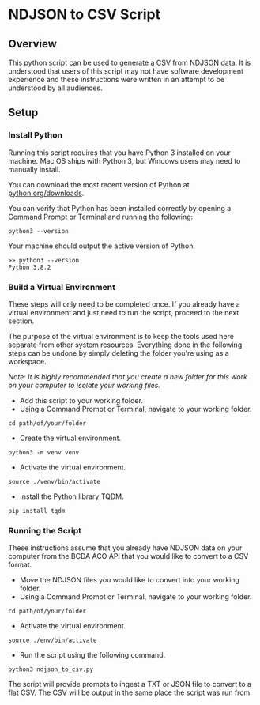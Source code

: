 # NDJSON to CSV Script

## Overview
This python script can be used to generate a CSV from NDJSON data. It is understood that users of this script may not have software development experience and these instructions were written in an attempt to be understood by all audiences.

## Setup
### Install Python
Running this script requires that you have Python 3 installed on your machine. Mac OS ships with Python 3, but Windows users may need to manually install.

You can download the most recent version of Python at [python.org/downloads](https://www.python.org/downloads/).

You can verify that Python has been installed correctly by opening a Command Prompt or Terminal and running the following:

```
python3 --version
```

Your machine should output the active version of Python.

```
>> python3 --version
Python 3.8.2
```

### Build a Virtual Environment
These steps will only need to be completed once. If you already have a virtual environment and just need to run the script, proceed to the next section.

The purpose of the virtual environment is to keep the tools used here separate from other system resources. Everything done in the following steps can be undone by simply deleting the folder you're using as a workspace.

*Note: It is highly recommended that you create a new folder for this work on your computer to isolate your working files.*
- Add this script to your working folder.
- Using a Command Prompt or Terminal, navigate to your working folder.
```
cd path/of/your/folder
```
- Create the virtual environment. 
```
python3 -m venv venv
```
- Activate the virtual environment.
```
source ./venv/bin/activate
```
- Install the Python library TQDM.
```
pip install tqdm
```

### Running the Script
These instructions assume that you already have NDJSON data on your computer from the BCDA ACO API that you would like to convert to a CSV format.

- Move the NDJSON files you would like to convert into your working folder.
- Using a Command Prompt or Terminal, navigate to your working folder.
```
cd path/of/your/folder
```
- Activate the virtual environment.
```
source ./env/bin/activate
```
- Run the script using the following command.
```
python3 ndjson_to_csv.py
```
The script will provide prompts to ingest a TXT or JSON file to convert to a flat CSV. The CSV will be output in the same place the script was run from. 